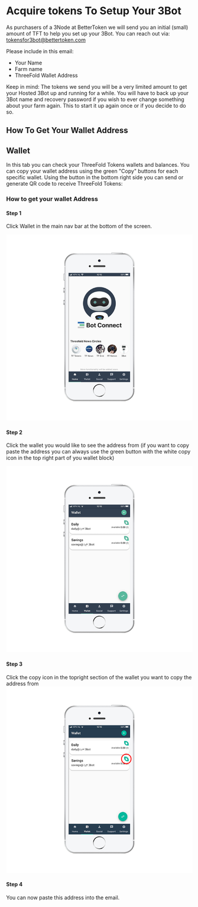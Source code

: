 # Acquire tokens To Setup Your 3Bot

As purchasers of a 3Node at BetterToken we will send you an initial (small) amount of TFT to help you set up your 3Bot.
You can reach out via: [tokensfor3bot@bettertoken.com](mailto:tokensfor3bot@bettertoken.com)

Please include in this email:

- Your Name
- Farm name
- ThreeFold Wallet Address

Keep in mind: The tokens we send you will be a very limited amount to get your Hosted 3Bot up and running for a while. You will have to back up your 3Bot name and recovery password if you wish to ever change something about your farm again. This to start it up again once or if you decide to do so.

## How To Get Your Wallet Address

## Wallet

In this tab you can check your ThreeFold Tokens wallets and balances. You can copy your wallet address using the green "Copy" buttons for each specific wallet. Using the button in the bottom right side you can send or generate QR code to receive ThreeFold Tokens:

### How to get your wallet Address

#### Step 1

Click Wallet in the main nav bar at the bottom of the screen.

![](img/homescreen_wallet.png)

#### Step 2

Click the wallet you would like to see the address from (if you want to copy paste the address you can always use the green button with the white copy icon in the top right part of you wallet block)

![](img/wallet_overview.png)

#### Step 3

Click the copy icon in the topright section of the wallet you want to copy the address from
![](img/wallet_overview_copyaddress.png)

#### Step 4
You can now paste this address into the email.
